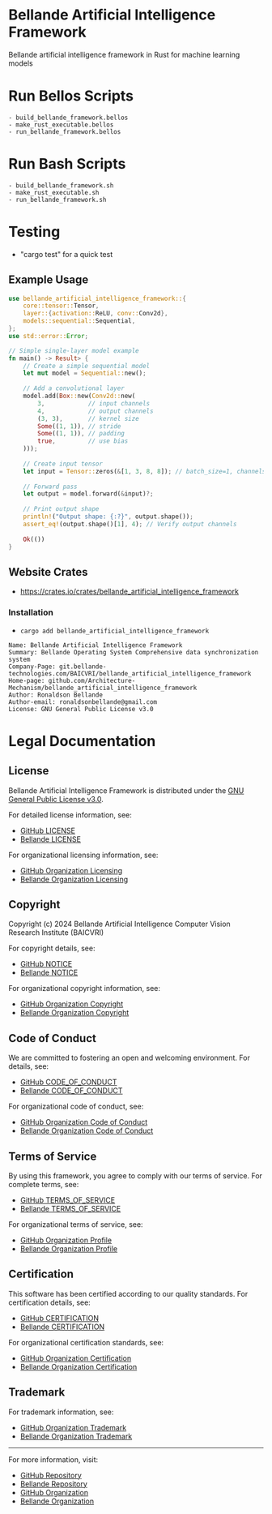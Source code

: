 # Bellande Artificial Intelligence Framework

Bellande artificial intelligence framework in Rust for machine learning models

# Run Bellos Scripts
    - build_bellande_framework.bellos
    - make_rust_executable.bellos
    - run_bellande_framework.bellos

# Run Bash Scripts
    - build_bellande_framework.sh
    - make_rust_executable.sh
    - run_bellande_framework.sh

# Testing
- "cargo test" for a quick test

## Example Usage
```rust
use bellande_artificial_intelligence_framework::{
    core::tensor::Tensor,
    layer::{activation::ReLU, conv::Conv2d},
    models::sequential::Sequential,
};
use std::error::Error;

// Simple single-layer model example
fn main() -> Result> {
    // Create a simple sequential model
    let mut model = Sequential::new();
    
    // Add a convolutional layer
    model.add(Box::new(Conv2d::new(
        3,            // input channels
        4,            // output channels
        (3, 3),       // kernel size
        Some((1, 1)), // stride
        Some((1, 1)), // padding
        true,         // use bias
    )));
    
    // Create input tensor
    let input = Tensor::zeros(&[1, 3, 8, 8]); // batch_size=1, channels=3, height=8, width=8
    
    // Forward pass
    let output = model.forward(&input)?;
    
    // Print output shape
    println!("Output shape: {:?}", output.shape());
    assert_eq!(output.shape()[1], 4); // Verify output channels
    
    Ok(())
}
```

## Website Crates
- https://crates.io/crates/bellande_artificial_intelligence_framework

### Installation
- `cargo add bellande_artificial_intelligence_framework`

```
Name: Bellande Artificial Intelligence Framework
Summary: Bellande Operating System Comprehensive data synchronization system
Company-Page: git.bellande-technologies.com/BAICVRI/bellande_artificial_intelligence_framework
Home-page: github.com/Architecture-Mechanism/bellande_artificial_intelligence_framework
Author: Ronaldson Bellande
Author-email: ronaldsonbellande@gmail.com
License: GNU General Public License v3.0
```

# Legal Documentation

## License
Bellande Artificial Intelligence Framework is distributed under the [GNU General Public License v3.0](https://www.gnu.org/licenses/gpl-3.0.en.html).

For detailed license information, see:
- [GitHub LICENSE](https://github.com/BAICVRI/bellande_artificial_intelligence_framework/blob/main/LICENSE)
- [Bellande LICENSE](https://git.bellande-technologies.com/BAICVRI/bellande_artificial_intelligence_framework/blob/main/LICENSE)

For organizational licensing information, see:
- [GitHub Organization Licensing](https://github.com/Artificial-Intelligence-Computer-Vision/LICENSING)
- [Bellande Organization Licensing](https://git.bellande-technologies.com/BAICVRI/LICENSING)

## Copyright
Copyright (c) 2024 Bellande Artificial Intelligence Computer Vision Research Institute (BAICVRI)

For copyright details, see:
- [GitHub NOTICE](https://github.com/BAICVRI/bellande_artificial_intelligence_framework/blob/main/NOTICE)
- [Bellande NOTICE](https://git.bellande-technologies.com/BAICVRI/bellande_artificial_intelligence_framework/blob/main/NOTICE)

For organizational copyright information, see:
- [GitHub Organization Copyright](https://github.com/Artificial-Intelligence-Computer-Vision/COPYRIGHT)
- [Bellande Organization Copyright](https://git.bellande-technologies.com/BAICVRI/COPYRIGHT)

## Code of Conduct
We are committed to fostering an open and welcoming environment. For details, see:
- [GitHub CODE_OF_CONDUCT](https://github.com/BAICVRI/bellande_artificial_intelligence_framework/blob/main/CODE_OF_CONDUCT.md)
- [Bellande CODE_OF_CONDUCT](https://git.bellande-technologies.com/BAICVRI/bellande_artificial_intelligence_framework/blob/main/CODE_OF_CONDUCT.md)

For organizational code of conduct, see:
- [GitHub Organization Code of Conduct](https://github.com/Artificial-Intelligence-Computer-Vision/CODE_OF_CONDUCT)
- [Bellande Organization Code of Conduct](https://git.bellande-technologies.com/BAICVRI/CODE_OF_CONDUCT)

## Terms of Service
By using this framework, you agree to comply with our terms of service. For complete terms, see:
- [GitHub TERMS_OF_SERVICE](https://github.com/BAICVRI/bellande_artificial_intelligence_framework/blob/main/TERMS_OF_SERVICE.md)
- [Bellande TERMS_OF_SERVICE](https://git.bellande-technologies.com/BAICVRI/bellande_artificial_intelligence_framework/blob/main/TERMS_OF_SERVICE.md)

For organizational terms of service, see:
- [GitHub Organization Profile](https://github.com/Artificial-Intelligence-Computer-Vision/.github)
- [Bellande Organization Profile](https://git.bellande-technologies.com/BAICVRI/.profile)

## Certification
This software has been certified according to our quality standards. For certification details, see:
- [GitHub CERTIFICATION](https://github.com/BAICVRI/bellande_artificial_intelligence_framework/blob/main/CERTIFICATION.md)
- [Bellande CERTIFICATION](https://git.bellande-technologies.com/BAICVRI/bellande_artificial_intelligence_framework/blob/main/CERTIFICATION.md)

For organizational certification standards, see:
- [GitHub Organization Certification](https://github.com/Artificial-Intelligence-Computer-Vision/CERTIFICATION)
- [Bellande Organization Certification](https://git.bellande-technologies.com/BAICVRI/CERTIFICATION)

## Trademark
For trademark information, see:
- [GitHub Organization Trademark](https://github.com/Artificial-Intelligence-Computer-Vision/TRADEMARK)
- [Bellande Organization Trademark](https://git.bellande-technologies.com/BAICVRI/TRADEMARK)

---

For more information, visit:
- [GitHub Repository](https://github.com/BAICVRI/bellande_artificial_intelligence_framework)
- [Bellande Repository](https://git.bellande-technologies.com/BAICVRI/bellande_artificial_intelligence_framework)
- [GitHub Organization](https://github.com/Artificial-Intelligence-Computer-Vision)
- [Bellande Organization](https://git.bellande-technologies.com/BAICVRI)
